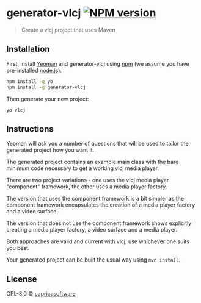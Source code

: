 # generator-vlcj [![NPM version][npm-image]][npm-url] 
> Create a vlcj project that uses Maven

## Installation

First, install [Yeoman](http://yeoman.io) and generator-vlcj using [npm](https://www.npmjs.com/) (we assume you have pre-installed [node.js](https://nodejs.org/)).

```bash
npm install -g yo
npm install -g generator-vlcj
```

Then generate your new project:

```bash
yo vlcj
```

## Instructions

Yeoman will ask you a number of questions that will be used to tailor the generated project how you
want it.

The generated project contains an example main class with the bare minimum code necessary to get a
working vlcj media player.

There are two project variations - one uses the vlcj media player "component" framework, the other
uses a media player factory. 

The version that uses the component framework is a bit simpler as the component framework
encapsulates the creation of a media player factory and a video surface.

The version that does not use the component framework shows explicitly creating a media player
factory, a video surface and a media player.

Both approaches are valid and current with vlcj, use whichever one suits you best.

Your generated project can be built the usual way using `mvn install`.

## License

GPL-3.0 © [capricasoftware](capricasoftware.co.uk)


[npm-image]: https://badge.fury.io/js/generator-vlcj.svg
[npm-url]: https://npmjs.org/package/generator-vlcj
